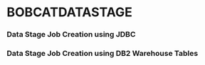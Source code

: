 # BOBCATDATASTAGE

### Data Stage Job Creation using JDBC

### Data Stage Job Creation using DB2 Warehouse Tables
